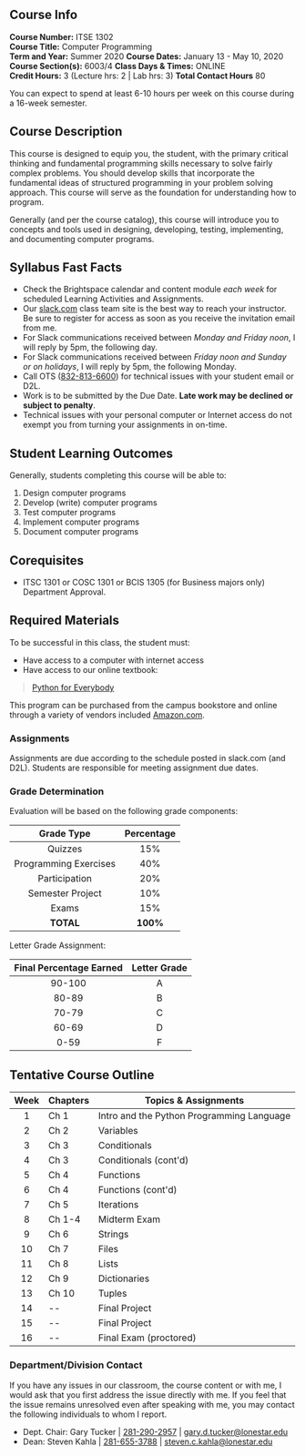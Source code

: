 ## Course Info
**Course Number:** ITSE 1302  
**Course Title:** Computer Programming  
**Term and Year:** Summer 2020
**Course Dates:** January 13 - May 10, 2020
**Course Section(s):** 6003/4 
**Class Days & Times:** ONLINE  
**Credit Hours:** 3 (Lecture hrs: 2 | Lab hrs: 3)
**Total Contact Hours** 80

You can expect to spend at least 6-10 hours per week on this course during a 16-week semester.

## Course Description  
This course is designed to equip you, the student, with the primary critical thinking and fundamental programming skills necessary to solve fairly complex problems.  You should develop skills that incorporate the fundamental ideas of structured programming in your problem solving approach.  This course will serve as the foundation for understanding how to program.

Generally (and per the course catalog), this course will introduce you to concepts and tools used in designing, developing, testing, implementing, and documenting computer programs. 

## Syllabus Fast Facts
* Check the Brightspace calendar and content module *each week* for scheduled Learning Activities and Assignments.  
* Our <a href="https://slack.com" target="_blank">slack.com</a> class team site is the best way to reach your instructor.  Be sure to register for access as soon as you receive the invitation email from me.  
* For Slack communications received between _Monday and Friday noon_, I will reply by 5pm, the following day.  
* For Slack communications received between _Friday noon and Sunday or on holidays_, I will reply by 5pm, the following Monday.
* Call OTS (<a href="tel:832-813-6600">832-813-6600</a>) for technical issues with your student email or D2L.
* Work is to be submitted by the Due Date.  **Late work may be declined or subject to penalty**.
* Technical issues with your personal computer or Internet access do not exempt you from turning your assignments in on-time.

## Student Learning Outcomes  

Generally, students completing this course will be able to:

1. Design computer programs
2. Develop (write) computer programs
3. Test computer programs
4. Implement computer programs
5. Document computer programs  

## Corequisites  
- ITSC 1301 or COSC 1301 or BCIS 1305 (for Business majors only) Department Approval.  

## Required Materials  
To be successful in this class, the student must:  

* Have access to a computer with internet access  
* Have access to our online textbook:
> <a href="https://www.py4e.com/book.php" target="_blank">Python for Everybody</a>
> 

This program can be purchased from the campus bookstore and online through a variety of vendors included <a href="https://amzn.to/2JaoRje" target="_blank">Amazon.com</a>.  

### Assignments
Assignments are due according to the schedule posted in slack.com (and D2L).  Students are responsible for meeting assignment due dates.    

### Grade Determination  

Evaluation will be based on the following grade components:

| Grade Type | Percentage |
| :---------: | :------: |
| Quizzes  | 15% |
| Programming Exercises | 40% |
| Participation | 20% |
| Semester Project | 10% |
| Exams | 15% |
| **TOTAL** | **100%** |


Letter Grade Assignment:

| Final Percentage Earned | Letter Grade |
| :----------: | :------: |
| 90-100 | A |
| 80-89 | B |
| 70-79 | C |
| 60-69 | D |
| 0-59 | F |

## Tentative Course Outline 
| Week | Chapters | Topics & Assignments |
| :---: | -------------- | ------ |
| 1 | Ch 1 | Intro and the Python Programming Language|  
| 2 | Ch 2 | Variables |  
| 3 | Ch 3 | Conditionals |  
| 4 | Ch 3 | Conditionals (cont'd)|  
| 5 | Ch 4 | Functions |
| 6 | Ch 4 | Functions (cont'd)|
| 7 | Ch 5 | Iterations |
| 8 | Ch 1-4 | Midterm Exam |
| 9 | Ch 6 | Strings |
| 10 | Ch 7 | Files |
| 11 | Ch 8 | Lists |
| 12 | Ch 9| Dictionaries |
| 13 | Ch 10 | Tuples |
| 14 | -- | Final Project |
| 15 | -- | Final Project |
| 16 | -- | Final Exam (proctored) |


### Department/Division Contact
If you have any issues in our classroom, the course content or with me, I would ask that you first address the issue directly with me.  If you feel that the issue remains unresolved even after speaking with me, you may contact the following individuals to whom I report.

* Dept. Chair: Gary Tucker | <a href="tel:281-290-2957">281-290-2957</a> | <a href="mailto:gary.d.tucker@lonestar.edu">gary.d.tucker@lonestar.edu</a>
* Dean: Steven Kahla | <a href="tel:281-655-3788">281-655-3788</a> | <a href="mailto:steven.c.kahla@lonestar.edu">steven.c.kahla@lonestar.edu</a>
